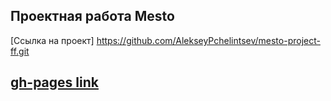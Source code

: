 ## Проектная работа Mesto
[Ссылка на проект] 
https://github.com/AlekseyPchelintsev/mesto-project-ff.git

## [gh-pages link](https://alekseypchelintsev.github.io/mesto-project-ff/)

